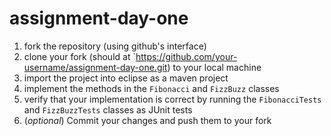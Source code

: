 assignment-day-one
==================

1. fork the repository (using github's interface)
2. clone your fork (should at `https://github.com/your-username/assignment-day-one.git) to your local machine
3. import the project into eclipse as a maven project
4. implement the methods in the `Fibonacci` and `FizzBuzz` classes
5. verify that your implementation is correct by running the `FibonacciTests` and `FizzBuzzTests` classes as JUnit tests
6. (_optional_) Commit your changes and push them to your fork